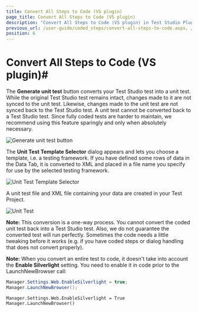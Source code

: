 ```yaml
---
title: Convert All Steps to Code (VS plugin)
page_title: Convert All Steps to Code (VS plugin)
description: "Convert All Steps to Code (VS plugin) in Test Studio Plugin for Visual Studio."
previous_url: /user-guide/coded_steps/convert-all-steps-to-code.aspx, /user-guide/coded_steps/convert-all-steps-to-code
position: 6
---
```

# Convert All Steps to Code (VS plugin)#

The **Generate unit test** button converts your Test Studio test into a unit test. While the original Test Studio test remains intact, changes made to it are not synced to the unit test. Likewise, changes made to the unit test are not synced back to the Test Studio test. A unit test cannot be converted back to a Test Studio test. Since fully coded tests are harder to maintain, we recommend using this feature sparingly and only when absolutely necessary.

![Generate unit test button][1]

The **Unit Test Template Selector** dialog appears and lets you choose a template, i.e. a testing framework. If you have defined some rows of data in the Data Tab, it is converted to XML and placed in a file name you specify for use by the selected testing framework.

![Unit Test Template Selector][2]

A unit test file and XML file containing your data are created in your Test Project.

![Unit Test][3]

**Note:** This conversion is a one-way process. You cannot convert the coded unit test back into a Test Studio test. Also, we do not guarantee the converted test will run perfectly. Sometimes the code needs a little tweaking before it works (e.g. if you have coded steps or dialog handling that does not convert properly).

**Note:** When you convert an entire test to code, it doesn't take into account the **Enable Silverlight** setting. You need to enable it in code prior to the LaunchNewBrowser call:

```C#
Manager.Settings.Web.EnableSilverlight = true;
Manager.LaunchNewBrowser();
```

```VB
Manager.Settings.Web.EnableSilverlight = True
Manager.LaunchNewBrowser()
```

[1]: /img/advanced-topics/coded-steps/convert-steps-code/fig1.png
[2]: /img/advanced-topics/coded-steps/convert-steps-code/fig2.png
[3]: /img/advanced-topics/coded-steps/convert-steps-code/fig3.png

